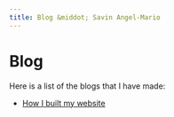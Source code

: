 ```yaml
---
title: Blog &middot; Savin Angel-Mario
---
```


# Blog

Here is a list of the blogs that I have made:

* [How I built my website](/blog/how-i-built-my-website)
